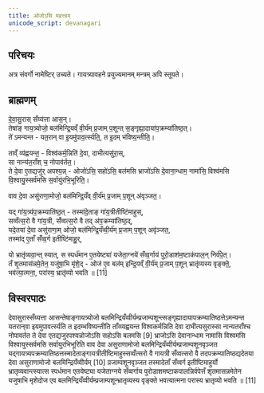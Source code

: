 ```yaml
---
title: ओजोऽसि महत्त्वम्
unicode_script: devanagari
---
```


## परिचयः
अत्र संवर्गो नामेष्टिर् उच्यते। गायत्र्यावहने प्रयुज्यमानम् मन्त्रम् अपि स्तूयते।

## ब्राह्मणम्
दे॒वा॒सु॒रास् सँय्य॑त्ता आस॒न्।  
तेषा॑ङ् गाय॒त्र्योजो॒ बल॑मिन्द्रि॒यव्ँ वी॒र्य॑म् प्र॒जाम् प॒शून्त् स॒ङ्गृह्या॒दाया॑प॒क्रम्या॑तिष्ठ॒त्।  
ते॑ ऽमन्यन्त - यत॒रान् ‌वा इ॒यमु॑पाव॒र्त्स्यति॒, त इ॒दम् भ॑विष्य॒न्तीति॒।  

ताव्ँ व्य॑ह्वयन्त॒ - विश्व॑कर्म॒न्निति॑ दे॒वा, दाभीत्यसु॑रा॒स्,  
सा नान्य॑त॒राँश् च॒ नोपाव॑र्तत॒।  
ते दे॒वा ए॒तद्यजु॑र् अपश्य॒न्न् - 
ओजो॑ऽसि॒ सहो॑ऽसि॒ बल॑मसि भ्राजो॑ऽसि दे॒वाना॒न्धाम॒ नामा॑सि॒ विश्व॑मसि वि॒श्वायु॒स्सर्व॑मसि स॒र्वायु॑रभि॒भूरिति॒।  

वाव दे॒वा असु॑राणा॒मोजो॒ बल॑मिन्द्रि॒यँव् वी॒र्य॑म् प्र॒जाम् प॒शून् अ॑वृञ्जत॒।  

यद् गा॑य॒त्र्य॑प॒क्रम्याति॑ष्ठ॒त् - तस्मा॑दे॒ताङ् गा॑य॒त्रीतीष्टि॑माहुस्,  
सव्वँत्स॒रो वै गा॑य॒त्री, सँ॑व्वत्स॒रो वै तद् अ॑प॒क्रम्या॑तिष्ठ॒द्,  
यदे॒तया॑ दे॒वा असु॑राणा॒म् ओजो॒ बल॑मिन्द्रि॒यँव्वी॒र्य॑म् प्र॒जाम् प॒शून् अवृ॑ञ्जत॒,  
तस्मा॑द् ए॒ताँ सँ॑व्व॒र्ग इतीष्टि॑माहु॒र्,

यो भ्रातृ॑व्यवा॒न्त् स्यात्, स स्पर्ध॑मान ए॒तयेष्ट्या॑ यजेता॒ग्नये॑ सँव्व॒र्गाय॑ पुरो॒डाश॑म॒ष्टाक॑पाल॒न् निर्व॑पे॒त्।  
तँ शृ॒तमास॑न्नमे॒तेन॒ यजु॑षा॒भि मृ॑शे॒द् - ओज॑ ए॒व बल॑म् इन्द्रि॒यव्ँ वी॒र्य॑म् प्र॒जाम् प॒शून् भ्रातृ॑व्यस्य वृङ्क्ते॒,  
भव॑त्या॒त्मना॒, परा॑स्य॒ भ्रातृ॑व्यो भवति ॥ [11]


## विस्वरपाठः
देवासुरास्सँय्यत्ता आसन्तेषाङ्गायत्र्योजो बलमिन्द्रियँव्वीर्यम्प्रजाम्पशून्त्सङ्गृह्यादायापक्रम्यातिष्ठत्तेऽमन्यन्त यतरान्‌वा इयमुपावर्त्स्यति त इदम्भविष्यन्तीति ताँव्व्यह्वयन्त विश्वकर्मन्निति देवा दाभीत्यसुरास्सा नान्यतराँश्च नोपावर्तत ते देवा एतद्यजुरपश्यन्नोजोऽसि सहोऽसि बलमसि [9]
भ्राजोऽसि देवानान्धाम नामासि विश्वमसि विश्वायुस्सर्वमसि सर्वायुरभिभूरिति वाव देवा असुराणामोजो बलमिन्द्रियँव्वीर्यम्प्रजाम्पशूनवृञ्जत यद्गायत्र्यपक्रम्यातिष्ठत्तस्मादेताङ्गायत्रीतीष्टिमाहुस्सव्वँत्सरो वै गायत्री सँव्वत्सरो वै तदपक्रम्यातिष्ठद्यदेतया देवा असुराणामोजो बलमिन्द्रियँव्वीर्यम् [10]
प्रजाम्पशूनवृञ्जत तस्मादेताँ सँव्वर्ग इतीष्टिमाहुर्यो भ्रातृव्यवान्त्स्यात्स स्पर्धमान एतयेष्ट्या यजेताग्नये सँव्वर्गाय पुरोडाशमष्टाकपालन्निर्वपेत्तँ शृतमासन्नमेतेन यजुषाभि मृशेदोज एव बलमिन्द्रियँव्वीर्यम्प्रजाम्पशून्भ्रातृव्यस्य वृङ्क्ते भवत्यात्मना परास्य भ्रातृव्यो भवति ॥ [11]